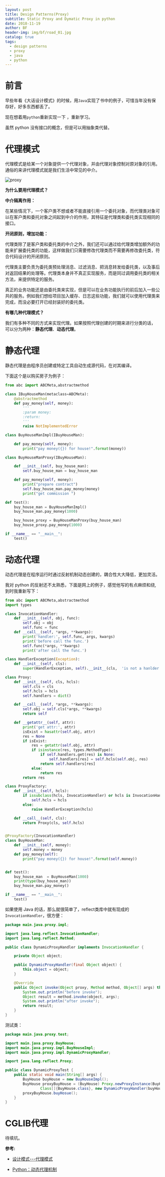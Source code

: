 ```yaml
---
layout: post
title: Design Patterns(Proxy)
subtitle: Static Proxy and Dymatic Proxy in python
date: 2018-11-19
author: BF
header-img: img/bf/road_01.jpg
catalog: true
tags:
  - design patterns
  - proxy
  - java
  - python
---
```


# 前言

早些年看《大话设计模式》的时候，用`Java`实现了书中的例子，可惜当年没有保存好，好多东西都丢了。

现在想着用`python`重新实现一下 ，重新学习。

虽然 python 没有接口的概念，但是可以用抽象类代替。

# 代理模式

代理模式是给某一个对象提供一个代理对象，并由代理对象控制对原对象的引用。通俗的来讲代理模式就是我们生活中常见的中介。

![proxy](/img/post/2018/11/2018-11-19-DesignPattern-Proxy.jpg)

**为什么要用代理模式？**

**中介隔离作用：**

在某些情况下，一个客户类不想或者不能直接引用一个委托对象，而代理类对象可以在客户类和委托对象之间起到中介的作用，其特征是代理类和委托类实现相同的接口。

**开闭原则，增加功能：**

代理类除了是客户类和委托类的中介之外，我们还可以通过给代理类增加额外的功能来扩展委托类的功能，这样做我们只需要修改代理类而不需要再修改委托类，符合代码设计的开闭原则。

代理类主要负责为委托类预处理消息、过滤消息、把消息转发给委托类，以及事后对返回结果的处理等。代理类本身并不真正实现服务，而是同过调用委托类的相关方法，来提供特定的服务。

真正的业务功能还是由委托类来实现，但是可以在业务功能执行的前后加入一些公共的服务。例如我们想给项目加入缓存、日志这些功能，我们就可以使用代理类来完成，而没必要打开已经封装好的委托类。

**有哪几种代理模式？**

我们有多种不同的方式来实现代理。如果按照代理创建的时期来进行分类的话， 可以分为两种：**静态代理**、**动态代理**。

# 静态代理

静态代理是由程序员创建或特定工具自动生成源代码，在对其编译。

下面这个是以购买房子为例子：

```python
from abc import ABCMeta,abstractmethod

class IBuyHouseMan(metaclass=ABCMeta):
    @abstractmethod
    def pay_money(self, money):
        '''
        :param money:
        :return:
        '''
        raise NotImplementedError

class BuyHouseManImpl(IBuyHouseMan):

    def pay_money(self, money):
        print("pay money({}) for house!".format(money))

class BuyHouseManProxy(IBuyHouseMan):

    def __init__(self, buy_house_man):
        self.buy_house_man = buy_house_man

    def pay_money(self, money):
        print("prepare contract")
        self.buy_house_man.pay_money(money)
        print("get commission ")

def test():
    buy_house_man = BuyHouseManImpl()
    buy_house_man.pay_money(1000)

    buy_house_proxy = BuyHouseManProxy(buy_house_man)
    buy_house_proxy.pay_money(1000)

if __name__ == "__main__":
    test()
```

# 动态代理

动态代理是在程序运行时通过反射机制动态创建的，耦合性大大降低，更加灵活。

我对 python 的反射还不太熟悉，下面是网上的例子，感觉他写的有点麻烦和绕, 到时我重新写下：

```python
from abc import ABCMeta,abstractmethod
import types

class InvocationHandler:
    def __init__(self, obj, func):
        self.obj = obj
        self.func = func
    def __call__(self, *args, **kwargs):
        print('handler:', self.func, args, kwargs)
        print('before call the func.')
        self.func(*args, **kwargs)
        print('after call the func.')

class HandlerException(Exception):
    def __init__(self, cls):
        super(HandlerException, self).__init__(cls,  'is not a hanlder class')

class Proxy:
    def __init__(self, cls, hcls):
        self.cls = cls
        self.hcls = hcls
        self.handlers = dict()

    def __call__(self, *args, **kwargs):
        self.obj = self.cls(*args, **kwargs)
        return self

    def __getattr__(self, attr):
        print('get attr:', attr)
        isExist = hasattr(self.obj, attr)
        res = None
        if isExist:
            res = getattr(self.obj, attr)
            if isinstance(res, types.MethodType):
                if self.handlers.get(res) is None:
                    self.handlers[res] = self.hcls(self.obj, res)
                return self.handlers[res]
            else:
                return res
        return res

class ProxyFactory:
    def __init__(self, hcls):
        if issubclass(hcls, InvocationHandler) or hcls is InvocationHandler:
            self.hcls = hcls
        else:
            raise HandlerException(hcls)

    def __call__(self, cls):
        return Proxy(cls, self.hcls)


@ProxyFactory(InvocationHandler)
class BuyHouseMan:
    def __init__(self, money):
        self.money = money
    def pay_money(self):
        print("pay money({}) for house!".format(self.money))


def test():
    buy_house_man  = BuyHouseMan(1000)
    print(type(buy_house_man))
    buy_house_man.pay_money()

if __name__ == "__main__":
    test()
```

如果使用 Java 的话，那么就很简单了，reflect类库中就有现成的`InvocationHandler`，很方便：

```java
package main.java.proxy.impl;

import java.lang.reflect.InvocationHandler;
import java.lang.reflect.Method;

public class DynamicProxyHandler implements InvocationHandler {

    private Object object;

    public DynamicProxyHandler(final Object object) {
        this.object = object;
    }

    @Override
    public Object invoke(Object proxy, Method method, Object[] args) throws Throwable {
        System.out.println("before invoke");
        Object result = method.invoke(object, args);
        System.out.println("after invoke");
        return result;
    }
}
```

测试类：

```java
package main.java.proxy.test;

import main.java.proxy.BuyHouse;
import main.java.proxy.impl.BuyHouseImpl;
import main.java.proxy.impl.DynamicProxyHandler;

import java.lang.reflect.Proxy;

public class DynamicProxyTest {
    public static void main(String[] args) {
        BuyHouse buyHouse = new BuyHouseImpl();
        BuyHouse proxyBuyHouse = (BuyHouse) Proxy.newProxyInstance(BuyHouse.class.getClassLoader(), new
                Class[]{BuyHouse.class}, new DynamicProxyHandler(buyHouse));
        proxyBuyHouse.buyHosue();
    }
}
```

# CGLIB代理

待填坑。

**参考:**

- [设计模式---代理模式](https://www.cnblogs.com/daniels/p/8242592.html)

- [Python：动态代理机制](https://blog.csdn.net/water_likud/article/details/80566177)
